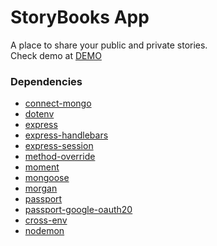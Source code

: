 # StoryBooks App

A place to share your public and private stories.<br>
Check demo at [DEMO](https://abs-storybook.herokuapp.com/)
### Dependencies

- [connect-mongo](https://npmjs.com/package/connect-mongo)
- [dotenv](https://npmjs.com/package/dotenv)
- [express](https://npmjs.com/package/express)
- [express-handlebars](https://npmjs.com/package/express-handlebars)
- [express-session](https://npmjs.com/package/express-session)
- [method-override](https://npmjs.com/package/method-override)
- [moment](https://npmjs.com/package/moment)
- [mongoose](https://npmjs.com/package/mongoose)
- [morgan](https://npmjs.com/package/morgan)
- [passport](https://npmjs.com/package/passport)
- [passport-google-oauth20](https://npmjs.com/package/)
- [cross-env](https://npmjs.com/package/cross-env)
- [nodemon](https://npmjs.com/package/nodemon)
